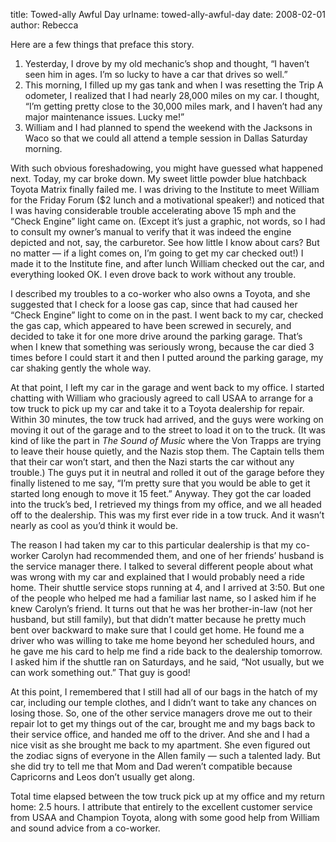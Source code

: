 title: Towed-ally Awful Day
urlname: towed-ally-awful-day
date: 2008-02-01
author: Rebecca

Here are a few things that preface this story.

1.  Yesterday, I drove by my old mechanic&#x02bc;s shop and thought, &ldquo;I
    haven&#x02bc;t seen him in ages. I&#x02bc;m so lucky to have a car that
    drives so well.&rdquo;
2.  This morning, I filled up my gas tank and when I was resetting the Trip A
    odometer, I realized that I had nearly 28,000 miles on my car. I thought,
    &ldquo;I&#x02bc;m getting pretty close to the 30,000 miles mark, and I
    haven&#x02bc;t had any major maintenance issues. Lucky me!&rdquo;
3.  William and I had planned to spend the weekend with the Jacksons in Waco so
    that we could all attend a temple session in Dallas Saturday morning.

With such obvious foreshadowing, you might have guessed what happened next.
Today, my car broke down. My sweet little powder blue hatchback Toyota Matrix
finally failed me. I was driving to the Institute to meet William for the Friday
Forum ($2 lunch and a motivational speaker!) and noticed that I was having
considerable trouble accelerating above 15 mph and the &ldquo;Check
Engine&rdquo; light came on. (Except it&#x02bc;s just a graphic, not words, so I
had to consult my owner&#x02bc;s manual to verify that it was indeed the engine
depicted and not, say, the carburetor. See how little I know about cars? But no
matter &mdash; if a light comes on, I&#x02bc;m going to get my car checked out!)
I made it to the Institute fine, and after lunch William checked out the car,
and everything looked OK. I even drove back to work without any trouble.

I described my troubles to a co-worker who also owns a Toyota, and she suggested
that I check for a loose gas cap, since that had caused her &ldquo;Check
Engine&rdquo; light to come on in the past. I went back to my car, checked the
gas cap, which appeared to have been screwed in securely, and decided to take it
for one more drive around the parking garage. That&#x02bc;s when I knew that
something was seriously wrong, because the car died 3 times before I could start
it and then I putted around the parking garage, my car shaking gently the whole
way.

At that point, I left my car in the garage and went back to my office. I started
chatting with William who graciously agreed to call USAA to arrange for a tow
truck to pick up my car and take it to a Toyota dealership for repair. Within 30
minutes, the tow truck had arrived, and the guys were working on moving it out
of the garage and to the street to load it on to the truck. (It was kind of like
the part in *The Sound of Music* where the Von Trapps are trying to leave their
house quietly, and the Nazis stop them. The Captain tells them that their car
won&#x02bc;t start, and then the Nazi starts the car without any trouble.) The
guys put it in neutral and rolled it out of the garage before they finally
listened to me say, &ldquo;I&#x02bc;m pretty sure that you would be able to get
it started long enough to move it 15 feet.&rdquo; Anyway. They got the car
loaded into the truck&#x02bc;s bed, I retrieved my things from my office, and we
all headed off to the dealership. This was my first ever ride in a tow truck.
And it wasn&#x02bc;t nearly as cool as you&#x02bc;d think it would be.

The reason I had taken my car to this particular dealership is that my co-worker
Carolyn had recommended them, and one of her friends&#x02bc; husband is the
service manager there. I talked to several different people about what was wrong
with my car and explained that I would probably need a ride home. Their shuttle
service stops running at 4, and I arrived at 3:50. But one of the people who
helped me had a familiar last name, so I asked him if he knew Carolyn&#x02bc;s
friend. It turns out that he was her brother-in-law (not her husband, but still
family), but that didn&#x02bc;t matter because he pretty much bent over backward
to make sure that I could get home. He found me a driver who was willing to take
me home beyond her scheduled hours, and he gave me his card to help me find a
ride back to the dealership tomorrow. I asked him if the shuttle ran on
Saturdays, and he said, &ldquo;Not usually, but we can work something
out.&rdquo; That guy is good!

At this point, I remembered that I still had all of our bags in the hatch of my
car, including our temple clothes, and I didn&#x02bc;t want to take any chances
on losing those. So, one of the other service managers drove me out to their
repair lot to get my things out of the car, brought me and my bags back to their
service office, and handed me off to the driver. And she and I had a nice visit
as she brought me back to my apartment. She even figured out the zodiac signs of
everyone in the Allen family &mdash; such a talented lady. But she did try to
tell me that Mom and Dad weren&#x02bc;t compatible because Capricorns and Leos
don&#x02bc;t usually get along.

Total time elapsed between the tow truck pick up at my office and my return
home: 2.5 hours. I attribute that entirely to the excellent customer service
from USAA and Champion Toyota, along with some good help from William and sound
advice from a co-worker.
